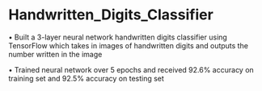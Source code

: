 # Handwritten_Digits_Classifier
•	Built a 3-layer neural network handwritten digits classifier using TensorFlow which takes in images of handwritten digits and outputs the number written in the image

•	Trained neural network over 5 epochs and received 92.6% accuracy on training set and 92.5% accuracy on testing set
